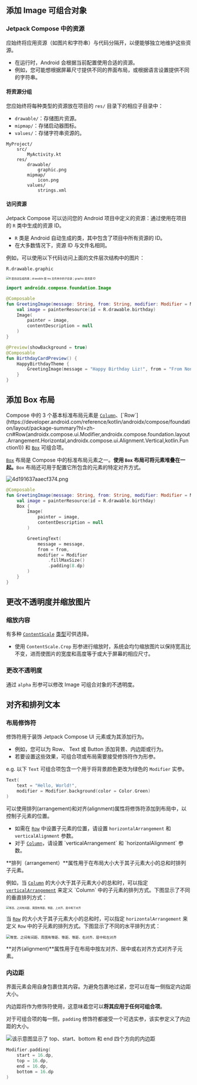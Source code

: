 ## 添加 Image 可组合对象

### Jetpack Compose 中的资源

应始终将应用资源（如图片和字符串）与代码分隔开，以便能够独立地维护这些资源。

- 在运行时，Android 会根据当前配置使用合适的资源。
- 例如，您可能想根据屏幕尺寸提供不同的界面布局，或根据语言设置提供不同的字符串。

#### 将资源分组

您应始终将每种类型的资源放在项目的 `res/` 目录下的相应子目录中：

- `drawable/`：存储图片资源。
- `mipmap/`：存储启动器图标。
- `values/`：存储字符串资源的。

```
MyProject/
    src/
        MyActivity.kt
    res/
        drawable/
            graphic.png
        mipmap/
            icon.png
        values/
            strings.xml
```

#### 访问资源

Jetpack Compose 可以访问您的 Android 项目中定义的资源：通过使用在项目的 `R` 类中生成的资源 ID。

- `R` 类是 Android 自动生成的类，其中包含了项目中所有资源的 ID。
- 在大多数情况下，资源 ID 与文件名相同。

例如，可以使用以下代码访问上面的文件层次结构中的图片：

```
R.drawable.graphic
```

<img src="https://developer.android.com/static/codelabs/basic-android-kotlin-compose-add-images/img/7f95dd836a249cdc.png?hl=zh-cn" alt="R 是自动生成的类；drawable 是 res 文件夹中的子目录；graphic 是资源 ID" style="zoom:50%;" />

```kotlin
import androidx.compose.foundation.Image

@Composable
fun GreetingImage(message: String, from: String, modifier: Modifier = Modifier) {
    val image = painterResource(id = R.drawable.birthday)
    Image(
        painter = image,
        contentDescription = null
    )
}

@Preview(showBackground = true)
@Composable
fun BirthdayCardPreview() {
    HappyBirthdayTheme {
        GreetingImage(message = "Happy Birthday Liz!", from = "From None")
    }
}
```



## 添加 Box 布局

Compose 中的 3 个基本标准布局元素是 [`Column`](https://developer.android.com/reference/kotlin/androidx/compose/foundation/layout/package-summary?hl=zh-cn#Column(androidx.compose.ui.Modifier,androidx.compose.foundation.layout.Arrangement.Vertical,androidx.compose.ui.Alignment.Horizontal,kotlin.Function1))、[`Row`](https://developer.android.com/reference/kotlin/androidx/compose/foundation/layout/package-summary?hl=zh-cn#Row(androidx.compose.ui.Modifier,androidx.compose.foundation.layout.Arrangement.Horizontal,androidx.compose.ui.Alignment.Vertical,kotlin.Function1)) 和 [`Box`](https://developer.android.com/reference/kotlin/androidx/compose/foundation/layout/package-summary?hl=zh-cn#Box(androidx.compose.ui.Modifier,androidx.compose.ui.Alignment,kotlin.Boolean,kotlin.Function1)) 可组合项。

[`Box`](https://developer.android.com/reference/kotlin/androidx/compose/foundation/layout/package-summary?hl=zh-cn#Box(androidx.compose.ui.Modifier,androidx.compose.ui.Alignment,kotlin.Boolean,kotlin.Function1)) 布局是 Compose 中的标准布局元素之一。**使用 `Box` 布局可将元素堆叠在一起。**`Box` 布局还可用于配置它所包含的元素的特定对齐方式。

![4d191637aaecf374.png](https://developer.android.com/static/codelabs/basic-android-kotlin-compose-add-images/img/4d191637aaecf374.png?hl=zh-cn)

```kotlin
@Composable
fun GreetingImage(message: String, from: String, modifier: Modifier = Modifier) {
    val image = painterResource(id = R.drawable.birthday)
    Box {
        Image(
            painter = image,
            contentDescription = null
        )

        GreetingText(
            message = message,
            from = from,
            modifier = Modifier
                .fillMaxSize()
                .padding(8.dp)
        )
    }
}
```

## 更改不透明度并缩放图片

### 缩放内容

有多种 [`ContentScale`](https://developer.android.com/reference/kotlin/androidx/compose/ui/layout/ContentScale?hl=zh-cn) [类型](https://developer.android.com/jetpack/compose/graphics/images/customize?hl=zh-cn#content-scale)可供选择。

- 使用 `ContentScale.Crop` 形参进行缩放时，系统会均匀缩放图片以保持宽高比不变，进而使图片的宽度和高度等于或大于屏幕的相应尺寸。



### 更改不透明度

通过 `alpha` 形参可以修改 Image 可组合对象的不透明度。



## 对齐和排列文本

### 布局修饰符

修饰符用于装饰 Jetpack Compose UI 元素或为其添加行为。

- 例如，您可以为 Row、 Text 或 Button 添加背景、内边距或行为。
- 若要设置这些效果，可组合项或布局需要接受修饰符作为形参。

e.g. 以下 `Text` 可组合项包含一个用于将背景颜色更改为绿色的 `Modifier` 实参。

```kotlin
Text(
	text = "Hello, World!",
	modifier = Modifier.background(color = Color.Green)
)
```

可以使用排列(arrangement)和对齐(alignment)属性将修饰符添加到布局中，以控制子元素的位置。

- 如需在 [`Row`](https://developer.android.com/reference/kotlin/androidx/compose/foundation/layout/package-summary?hl=zh-cn#Row(androidx.compose.ui.Modifier,androidx.compose.foundation.layout.Arrangement.Horizontal,androidx.compose.ui.Alignment.Vertical,kotlin.Function1)) 中设置子元素的位置，请设置 `horizontalArrangement` 和 `verticalAlignment` 参数。
- 对于 [`Column`](https://developer.android.com/reference/kotlin/androidx/compose/foundation/layout/package-summary?hl=zh-cn#Column(androidx.compose.ui.Modifier,androidx.compose.foundation.layout.Arrangement.Vertical,androidx.compose.ui.Alignment.Horizontal,kotlin.Function1))，请设置 `verticalArrangement` 和 `horizontalAlignment` 参数。



**排列（arrangement）**属性用于在布局大小大于其子元素大小的总和时排列子元素。

例如，当 [`Column`](https://developer.android.com/reference/kotlin/androidx/compose/foundation/layout/package-summary?hl=zh-cn#Column(androidx.compose.ui.Modifier,androidx.compose.foundation.layout.Arrangement.Vertical,androidx.compose.ui.Alignment.Horizontal,kotlin.Function1)) 的大小大于其子元素大小的总和时，可以指定 [`verticalArrangement`](https://developer.android.com/reference/kotlin/androidx/compose/foundation/layout/package-summary?hl=zh-cn#Column(androidx.compose.ui.Modifier,androidx.compose.foundation.layout.Arrangement.Vertical,androidx.compose.ui.Alignment.Horizontal,kotlin.Function1)) 来定义 `Column` 中的子元素的排列方式。下图显示了不同的垂直排列方式：

<img src="https://developer.android.com/static/codelabs/basic-android-kotlin-compose-add-images/img/df69881d07b064d0.gif?hl=zh-cn" alt="等高、之间有间距、周围有等距、等距、上对齐、居中和下对齐" style="zoom:50%;" />

当 [`Row`](https://developer.android.com/reference/kotlin/androidx/compose/foundation/layout/package-summary?hl=zh-cn#Row(androidx.compose.ui.Modifier,androidx.compose.foundation.layout.Arrangement.Horizontal,androidx.compose.ui.Alignment.Vertical,kotlin.Function1)) 的大小大于其子元素大小的总和时，可以指定 `horizontalArrangement` 来定义 `Row` 中的子元素的排列方式。下图显示了不同的水平排列方式：

<img src="https://developer.android.com/static/codelabs/basic-android-kotlin-compose-add-images/img/c1e6c40e30136af2.gif?hl=zh-cn" alt="等宽、之间有间距、周围有等距、等距、等距、右对齐、居中和左对齐" style="zoom: 67%;" />

**对齐(alignment)**属性用于在布局中按左对齐、居中或右对齐方式对齐子元素。

### 内边距

界面元素会用自身包裹住其内容。为避免包裹地过紧，您可以在每一侧指定内边距大小。

内边距将作为修饰符使用，这意味着您可以**将其应用于任何可组合项**。

对于可组合项的每一侧，`padding` 修饰符都接受一个可选实参，该实参定义了内边距的大小。

![该示意图显示了 top、start、bottom 和 end 四个方向的内边距](https://developer.android.com/static/codelabs/basic-android-kotlin-compose-add-images/img/2e96e127f9f8c7.png?hl=zh-cn)

```kotlin
Modifier.padding(
	start = 16.dp,
	top = 16.dp,
	end = 16.dp,
	bottom = 16.dp
)
```

